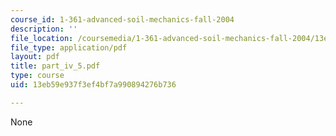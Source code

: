 ```yaml
---
course_id: 1-361-advanced-soil-mechanics-fall-2004
description: ''
file_location: /coursemedia/1-361-advanced-soil-mechanics-fall-2004/13eb59e937f3ef4bf7a990894276b736_part_iv_5.pdf
file_type: application/pdf
layout: pdf
title: part_iv_5.pdf
type: course
uid: 13eb59e937f3ef4bf7a990894276b736

---
```

None